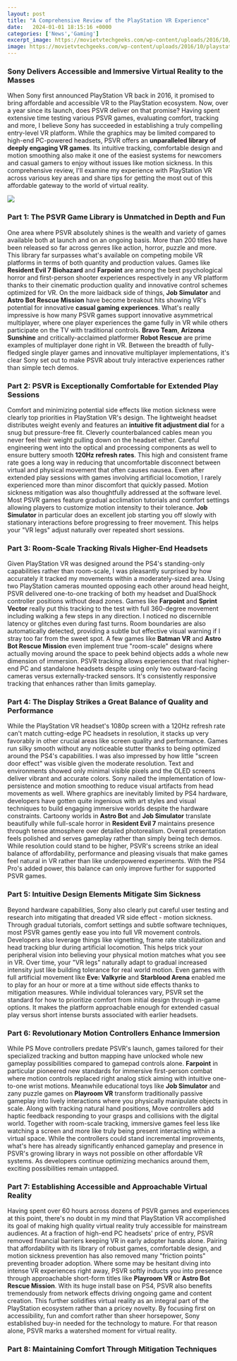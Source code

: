 ```yaml
---
layout: post
title: "A Comprehensive Review of the PlayStation VR Experience"
date:   2024-01-01 18:15:16 +0000
categories: ['News','Gaming']
excerpt_image: https://movietvtechgeeks.com/wp-content/uploads/2016/10/playstation-vr-in-use.jpg
image: https://movietvtechgeeks.com/wp-content/uploads/2016/10/playstation-vr-in-use.jpg
---
```


### Sony Delivers Accessible and Immersive Virtual Reality to the Masses
When Sony first announced PlayStation VR back in 2016, it promised to bring affordable and accessible VR to the PlayStation ecosystem. Now, over a year since its launch, does PSVR deliver on that promise? Having spent extensive time testing various PSVR games, evaluating comfort, tracking and more, I believe Sony has succeeded in establishing a truly compelling entry-level VR platform. 
While the graphics may be limited compared to high-end PC-powered headsets, PSVR offers an **unparalleled library of deeply engaging VR games**. Its intuitive tracking, comfortable design and motion smoothing also make it one of the easiest systems for newcomers and casual gamers to enjoy without issues like motion sickness. 
In this comprehensive review, I'll examine my experience with PlayStation VR across various key areas and share tips for getting the most out of this affordable gateway to the world of virtual reality.

![](https://movietvtechgeeks.com/wp-content/uploads/2016/10/playstation-vr-in-use.jpg)
### Part 1: The PSVR Game Library is Unmatched in Depth and Fun
One area where PSVR absolutely shines is the wealth and variety of games available both at launch and on an ongoing basis. More than 200 titles have been released so far across genres like action, horror, puzzle and more. This library far surpasses what's available on competing mobile VR platforms in terms of both quantity and production values.
Games like **Resident Evil 7 Biohazard** and **Farpoint** are among the best psychological horror and first-person shooter experiences respectively in any VR platform thanks to their cinematic production quality and innovative control schemes optimized for VR. On the more laidback side of things, **Job Simulator** and **Astro Bot Rescue Mission** have become breakout hits showing VR's potential for innovative **casual gaming experiences**. 
What's really impressive is how many PSVR games support innovative asymmetrical multiplayer, where one player experiences the game fully in VR while others participate on the TV with traditional controls. **Bravo Team**, **Arizona Sunshine** and critically-acclaimed platformer **Robot Rescue** are prime examples of multiplayer done right in VR. Between the breadth of fully-fledged single player games and innovative multiplayer implementations, it's clear Sony set out to make PSVR about truly interactive experiences rather than simple tech demos.
### Part 2: PSVR is Exceptionally Comfortable for Extended Play Sessions
Comfort and minimizing potential side effects like motion sickness were clearly top priorities in PlayStation VR's design. The lightweight headset distributes weight evenly and features an **intuitive fit adjustment dial** for a snug but pressure-free fit. Cleverly counterbalanced cables mean you never feel their weight pulling down on the headset either. 
Careful engineering went into the optical and processing components as well to ensure buttery smooth **120Hz refresh rates**. This high and consistent frame rate goes a long way in reducing that uncomfortable disconnect between virtual and physical movement that often causes nausea. Even after extended play sessions with games involving artificial locomotion, I rarely experienced more than minor discomfort that quickly passed.
Motion sickness mitigation was also thoughtfully addressed at the software level. Most PSVR games feature gradual acclimation tutorials and comfort settings allowing players to customize motion intensity to their tolerance. **Job Simulator** in particular does an excellent job starting you off slowly with stationary interactions before progressing to freer movement. This helps your "VR legs" adjust naturally over repeated short sessions.
### Part 3: Room-Scale Tracking Rivals Higher-End Headsets
Given PlayStation VR was designed around the PS4's standing-only capabilities rather than room-scale, I was pleasantly surprised by how accurately it tracked my movements within a moderately-sized area. Using two PlayStation cameras mounted opposing each other around head height, PSVR delivered one-to-one tracking of both my headset and DualShock controller positions without dead zones.
Games like **Farpoint** and **Sprint Vector** really put this tracking to the test with full 360-degree movement including walking a few steps in any direction. I noticed no discernible latency or glitches even during fast turns. Room boundaries are also automatically detected, providing a subtle but effective visual warning if I stray too far from the sweet spot. 
A few games like **Batman VR** and **Astro Bot Rescue Mission** even implement true "room-scale" designs where actually moving around the space to peek behind objects adds a whole new dimension of immersion. PSVR tracking allows experiences that rival higher-end PC and standalone headsets despite using only two outward-facing cameras versus externally-tracked sensors. It's consistently responsive tracking that enhances rather than limits gameplay.
### Part 4: The Display Strikes a Great Balance of Quality and Performance 
While the PlayStation VR headset's 1080p screen with a 120Hz refresh rate can't match cutting-edge PC headsets in resolution, it stacks up very favorably in other crucial areas like screen quality and performance. Games run silky smooth without any noticeable stutter thanks to being optimized around the PS4's capabilities. 
I was also impressed by how little "screen door effect" was visible given the moderate resolution. Text and environments showed only minimal visible pixels and the OLED screens deliver vibrant and accurate colors. Sony nailed the implementation of low-persistence and motion smoothing to reduce visual artifacts from head movements as well.
Where graphics are inevitably limited by PS4 hardware, developers have gotten quite ingenious with art styles and visual techniques to build engaging immersive worlds despite the hardware constraints. Cartoony worlds in **Astro Bot** and **Job Simulator** translate beautifully while full-scale horror in **Resident Evil 7** maintains presence through tense atmosphere over detailed photorealism. Overall presentation feels polished and serves gameplay rather than simply being tech demos.
While resolution could stand to be higher, PSVR's screens strike an ideal balance of affordability, performance and pleasing visuals that make games feel natural in VR rather than like underpowered experiments. With the PS4 Pro's added power, this balance can only improve further for supported PSVR games.
### Part 5: Intuitive Design Elements Mitigate Sim Sickness 
Beyond hardware capabilities, Sony also clearly put careful user testing and research into mitigating that dreaded VR side effect - motion sickness. Through gradual tutorials, comfort settings and subtle software techniques, most PSVR games gently ease you into full VR movement controls.
Developers also leverage things like vignetting, frame rate stabilization and head tracking blur during artificial locomotion. This helps trick your peripheral vision into believing your physical motion matches what you see in VR. Over time, your "VR legs" naturally adapt to gradual increased intensity just like building tolerance for real world motion. 
Even games with full artificial movement like **Eve: Valkyrie** and **Starblood Arena** enabled me to play for an hour or more at a time without side effects thanks to mitigation measures. While individual tolerances vary, PSVR set the standard for how to prioritize comfort from initial design through in-game options. It makes the platform approachable enough for extended casual play versus short intense bursts associated with earlier headsets.
### Part 6: Revolutionary Motion Controllers Enhance Immersion 
While PS Move controllers predate PSVR's launch, games tailored for their specialized tracking and button mapping have unlocked whole new gameplay possibilities compared to gamepad controls alone. **Farpoint** in particular pioneered new standards for immersive first-person combat where motion controls replaced right analog stick aiming with intuitive one-to-one wrist motions.
Meanwhile educational toys like **Job Simulator** and zany puzzle games on **Playroom VR** transform traditionally passive gameplay into lively interactions where you physically manipulate objects in scale. Along with tracking natural hand positions, Move controllers add haptic feedback responding to your grasps and collisions with the digital world. 
Together with room-scale tracking, immersive games feel less like watching a screen and more like truly being present interacting within a virtual space. While the controllers could stand incremental improvements, what's here has already significantly enhanced gameplay and presence in PSVR's growing library in ways not possible on other affordable VR systems. As developers continue optimizing mechanics around them, exciting possibilities remain untapped.
### Part 7: Establishing Accessible and Approachable Virtual Reality 
Having spent over 60 hours across dozens of PSVR games and experiences at this point, there's no doubt in my mind that PlayStation VR accomplished its goal of making high quality virtual reality truly accessible for mainstream audiences. At a fraction of high-end PC headsets' price of entry, PSVR removed financial barriers keeping VR in early adopter hands alone. 
Pairing that affordability with its library of robust games, comfortable design, and motion sickness prevention has also removed many "friction points" preventing broader adoption. Where some may be hesitant diving into intense VR experiences right away, PSVR softly inducts you into presence through approachable short-form titles like **Playroom VR** or **Astro Bot Rescue Mission**.
With its huge install base on PS4, PSVR also benefits tremendously from network effects driving ongoing game and content creation. This further solidifies virtual reality as an integral part of the PlayStation ecosystem rather than a pricey novelty. By focusing first on accessibility, fun and comfort rather than sheer horsepower, Sony established buy-in needed for the technology to mature. For that reason alone, PSVR marks a watershed moment for virtual reality.
### Part 8: Maintaining Comfort Through Mitigation Techniques